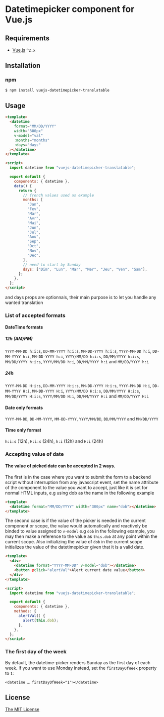 # Datetimepicker component for Vue.js

## Requirements

- [Vue.js](https://github.com/vuejs/vue) `^2.x`

## Installation

### npm

```bash
$ npm install vuejs-datetimepicker-translatable
```

## Usage

```html
<template>
  <datetime
    format="MM/DD/YYYY"
    width="300px"
    v-model="val"
    :months="months"
    :days="days"
  ></datetime>
</template>

<script>
  import datetime from "vuejs-datetimepicker-translatable";

  export default {
    components: { datetime },
    data() {
      return {
        // french values used as example
        months: [
          "Jan",
          "Fev",
          "Mar",
          "Avr",
          "Mai",
          "Jun",
          "Jul",
          "Aou",
          "Sep",
          "Oct",
          "Nov",
          "Dec",
        ],
        // need to start by Sunday
        days: ["Dim", "Lun", "Mar", "Mer", "Jeu", "Ven", "Sam"],
      };
    },
  };
</script>
```

 and days props are optionnals, their main purpose is to let you handle any wanted translation

### List of accepted formats

#### DateTime formats

##### 12h (AM/PM)

`YYYY-MM-DD h:i:s`, `DD-MM-YYYY h:i:s`, `MM-DD-YYYY h:i:s`,
`YYYY-MM-DD h:i`, `DD-MM-YYYY h:i`, `MM-DD-YYYY h:i`,
`YYYY/MM/DD h:i:s`, `DD/MM/YYYY h:i:s`, `MM/DD/YYYY h:i:s`,
`YYYY/MM/DD h:i`, `DD/MM/YYYY h:i` and `MM/DD/YYYY h:i`

##### 24h

`YYYY-MM-DD H:i:s`, `DD-MM-YYYY H:i:s`, `MM-DD-YYYY H:i:s`,
`YYYY-MM-DD H:i`, `DD-MM-YYYY H:i`, `MM-DD-YYYY H:i`,
`YYYY/MM/DD H:i:s`, `DD/MM/YYYY H:i:s`, `MM/DD/YYYY H:i:s`,
`YYYY/MM/DD H:i`, `DD/MM/YYYY H:i` and `MM/DD/YYYY H:i`

#### Date only formats

`YYYY-MM-DD`, `DD-MM-YYYY`, `MM-DD-YYYY`,
`YYYY/MM/DD`, `DD/MM/YYYY` and `MM/DD/YYYY`

#### Time only format

`h:i:s` (12h), `H:i:s` (24h),
`h:i` (12h) and `H:i` (24h)

### Accepting value of date

#### The value of picked date can be accepted in 2 ways.

The first is in the case where you want to submit the form to a backend script without interruption from any javascript event, set the name attribute of the component to the value you want to accept, just like it is set for normal HTML inputs, e.g using dob as the name in the following example

```html
<template>
  <datetime format="MM/DD/YYYY" width="300px" name="dob"></datetime>
</template>
```

The second case is if the value of the picker is needed in the current component or scope, the value would automatically and reactively be binded to value assigned to `v-model` e.g `dob` in the following example, you may then make a reference to the value as `this.dob` at any point within the current scope.
Also initializing the value of `dob` in the current scope initializes the value of the datetimepicker given that it is a valid date.

```html
<template>
  <div>
    <datetime format="YYYY-MM-DD" v-model="dob"></datetime>
    <button @click="alertVal">Alert current date value</button>
  </div>
</template>

<script>
  import datetime from "vuejs-datetimepicker-translatable";

  export default {
    components: { datetime },
    methods: {
      alertVal() {
        alert(this.dob);
      },
    },
  };
</script>
```

### The first day of the week

By default, the datetime-picker renders Sunday as the first day of each week.
If you want to use Monday instead, set the `firstDayOfWeek` property to `1`:

```
<datetime … firstDayOfWeek="1"></datetime>
```

## License

[The MIT License](http://opensource.org/licenses/MIT)
